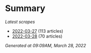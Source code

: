 # Summary
*Latest scrapes*
* [2022-03-27](https://github.com/nuuuwan/news_lk/blob/data/news_lk.2022-03-27.json) (113 articles)
* [2022-03-28](https://github.com/nuuuwan/news_lk/blob/data/news_lk.2022-03-28.json) (70 articles)

*Generated at 09:09AM, March 28, 2022*